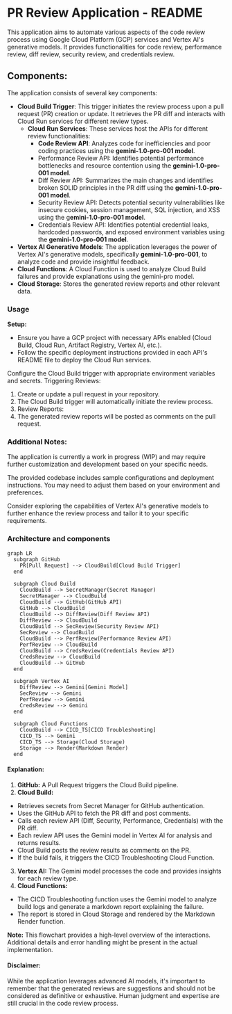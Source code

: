 # PR Review Application - README

This application aims to automate various aspects of the code review process using Google Cloud Platform (GCP) services and Vertex AI's generative models. It provides functionalities for code review, performance review, diff review, security review, and credentials review.

## Components:
The application consists of several key components:

- **Cloud Build Trigger**: This trigger initiates the review process upon a pull request (PR) creation or update. It retrieves the PR diff and interacts with Cloud Run services for different review types.
  - **Cloud Run Services**: These services host the APIs for different review functionalities:
    - **Code Review API**: Analyzes code for inefficiencies and poor coding practices using the **gemini-1.0-pro-001 model**.
    - Performance Review API: Identifies potential performance bottlenecks and resource contention using the **gemini-1.0-pro-001 model**.
    - Diff Review API: Summarizes the main changes and identifies broken SOLID principles in the PR diff using the **gemini-1.0-pro-001 model**.
    - Security Review API: Detects potential security vulnerabilities like insecure cookies, session management, SQL injection, and XSS using the g**emini-1.0-pro-001 model**.
    - Credentials Review API: Identifies potential credential leaks, hardcoded passwords, and exposed environment variables using the **gemini-1.0-pro-001 model**.
- **Vertex AI Generative Models**: The application leverages the power of Vertex AI's generative models, specifically **gemini-1.0-pro-001**, to analyze code and provide insightful feedback.
- **Cloud Functions**: A Cloud Function is used to analyze Cloud Build failures and provide explanations using the gemini-pro model.
- **Cloud Storage**: Stores the generated review reports and other relevant data.
  
### Usage
**Setup:**

- Ensure you have a GCP project with necessary APIs enabled (Cloud Build, Cloud Run, Artifact Registry, Vertex AI, etc.).
- Follow the specific deployment instructions provided in each API's README file to deploy the Cloud Run services.

Configure the Cloud Build trigger with appropriate environment variables and secrets.
Triggering Reviews:
1. Create or update a pull request in your repository.
2. The Cloud Build trigger will automatically initiate the review process.
3. Review Reports:
4. The generated review reports will be posted as comments on the pull request.

### Additional Notes:
The application is currently a work in progress (WIP) and may require further customization and development based on your specific needs.

The provided codebase includes sample configurations and deployment instructions. You may need to adjust them based on your environment and preferences.

Consider exploring the capabilities of Vertex AI's generative models to further enhance the review process and tailor it to your specific requirements.

### Architecture and components

```mermaid
graph LR
  subgraph GitHub
    PR[Pull Request] --> CloudBuild[Cloud Build Trigger]
  end

  subgraph Cloud Build
    CloudBuild --> SecretManager(Secret Manager)
    SecretManager --> CloudBuild
    CloudBuild --> GitHub(GitHub API)
    GitHub --> CloudBuild
    CloudBuild --> DiffReview(Diff Review API)
    DiffReview --> CloudBuild
    CloudBuild --> SecReview(Security Review API)
    SecReview --> CloudBuild
    CloudBuild --> PerfReview(Performance Review API)
    PerfReview --> CloudBuild
    CloudBuild --> CredsReview(Credentials Review API)
    CredsReview --> CloudBuild
    CloudBuild --> GitHub
  end

  subgraph Vertex AI
    DiffReview --> Gemini[Gemini Model]
    SecReview --> Gemini
    PerfReview --> Gemini
    CredsReview --> Gemini
  end

  subgraph Cloud Functions
    CloudBuild --> CICD_TS[CICD Troubleshooting]
    CICD_TS --> Gemini
    CICD_TS --> Storage(Cloud Storage)
    Storage --> Render(Markdown Render)
  end
  ```

#### Explanation:

1. **GitHub:** A Pull Request triggers the Cloud Build pipeline.
2. **Cloud Build:**
- Retrieves secrets from Secret Manager for GitHub authentication.
- Uses the GitHub API to fetch the PR diff and post comments.
- Calls each review API (Diff, Security, Performance, Credentials) with the PR diff.
- Each review API uses the Gemini model in Vertex AI for analysis and returns results.
- Cloud Build posts the review results as comments on the PR.
- If the build fails, it triggers the CICD Troubleshooting Cloud Function.
3. **Vertex AI:** The Gemini model processes the code and provides insights for each review type.
4. **Cloud Functions:**
- The CICD Troubleshooting function uses the Gemini model to analyze build logs and generate a markdown report explaining the failure.
- The report is stored in Cloud Storage and rendered by the Markdown Render function.

**Note:** This flowchart provides a high-level overview of the interactions. Additional details and error handling might be present in the actual implementation.

#### Disclaimer:
While the application leverages advanced AI models, it's important to remember that the generated reviews are suggestions and should not be considered as definitive or exhaustive. Human judgment and expertise are still crucial in the code review process.
